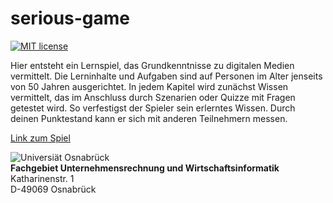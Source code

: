 # serious-game
[![MIT license](https://img.shields.io/github/license/mashape/apistatus.svg?maxAge=2592000)](http://opensource.org/licenses/MIT)

Hier entsteht ein Lernspiel, das Grundkenntnisse zu digitalen Medien vermittelt. Die Lerninhalte und Aufgaben sind auf Personen im Alter jenseits von 50 Jahren ausgerichtet. In jedem Kapitel wird zunächst Wissen vermittelt, das im Anschluss durch Szenarien oder Quizze mit Fragen getestet wird. So verfestigst der Spieler sein erlerntes Wissen. Durch deinen Punktestand kann er sich mit anderen Teilnehmern messen.

[Link zum Spiel](https://serious-game.herokuapp.com)

![Universiät Osnabrück](https://www.uni-osnabrueck.de/fileadmin/templates_global/public/img/header_logo.gif)  
**Fachgebiet Unternehmensrechnung und Wirtschaftsinformatik**  
Katharinenstr. 1  
D-49069 Osnabrück
